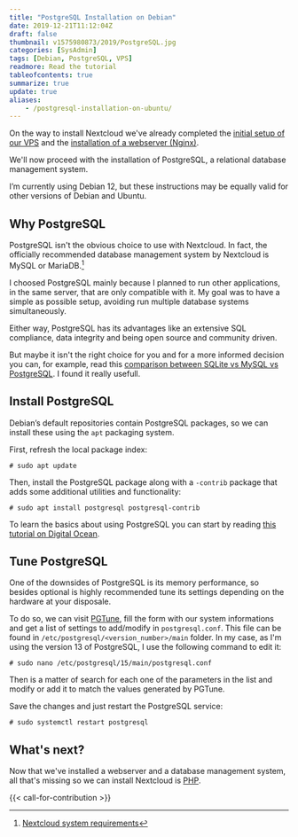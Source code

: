 ```yaml
---
title: "PostgreSQL Installation on Debian"
date: 2019-12-21T11:12:04Z
draft: false
thumbnail: v1575980873/2019/PostgreSQL.jpg
categories: [SysAdmin]
tags: [Debian, PostgreSQL, VPS]
readmore: Read the tutorial
tableofcontents: true
summarize: true
update: true
aliases:
    - /postgresql-installation-on-ubuntu/
---
```


On the way to install Nextcloud we've already completed the [initial setup of our VPS](/debian-server-initial-setup/) and the [installation of a webserver (Nginx)](/nginx-installation-on-debian/).

We'll now proceed with the installation of PostgreSQL, a relational database management system.

I’m currently using Debian 12, but these instructions may be equally valid for other versions of Debian and Ubuntu.

<!--more-->

## Why PostgreSQL

PostgreSQL isn't the obvious choice to use with Nextcloud. In fact, the officially recommended database management system by Nextcloud is MySQL or MariaDB.[^1]

I choosed PostgreSQL mainly because I planned to run other applications, in the same server, that are only compatible with it. My goal was to have a simple as possible setup, avoiding run multiple database systems simultaneously.

Either way, PostgreSQL has its advantages like an extensive SQL compliance, data integrity and being open source and community driven.

But maybe it isn't the right choice for you and for a more informed decision you can, for example, read this [comparison between SQLite vs MySQL vs PostgreSQL](https://www.digitalocean.com/community/tutorials/sqlite-vs-mysql-vs-postgresql-a-comparison-of-relational-database-management-systems/). I found it really usefull.

## Install PostgreSQL

Debian’s default repositories contain PostgreSQL packages, so we can install these using the `apt` packaging system.

First, refresh the local package index:
```plain
# sudo apt update
```

Then, install the PostgreSQL package along with a `-contrib` package that adds some additional utilities and functionality:
```plain
# sudo apt install postgresql postgresql-contrib
```

To learn the basics about using PostgreSQL you can start by reading [this tutorial on Digital Ocean](https://www.digitalocean.com/community/tutorials/how-to-install-and-use-postgresql-on-ubuntu-22-04/).

## Tune PostgreSQL

One of the downsides of PostgreSQL is its memory performance, so besides optional is highly recommended tune its settings depending on the hardware at your disposale.

To do so, we can visit [PGTune](https://pgtune.leopard.in.ua/), fill the form with our system informations and get a list of settings to add/modify in `postgresql.conf`. This file can be found in `/etc/postgresql/<version_number>/main` folder. In my case, as I'm using the version 13 of PostgreSQL, I use the following command to edit it:
```plain
# sudo nano /etc/postgresql/15/main/postgresql.conf
```

Then is a matter of search for each one of the parameters in the list and modify or add it to match the values generated by PGTune.

Save the changes and just restart the PostgreSQL service:
```plain
# sudo systemctl restart postgresql
```

## What's next?

Now that we've installed a webserver and a database management system, all that's missing so we can install Nextcloud is [PHP](/php-installation-on-debian/).

{{< call-for-contribution >}}

[^1]: [Nextcloud system requirements](https://docs.nextcloud.com/server/latest/admin_manual/installation/system_requirements.html#system-requirements)
